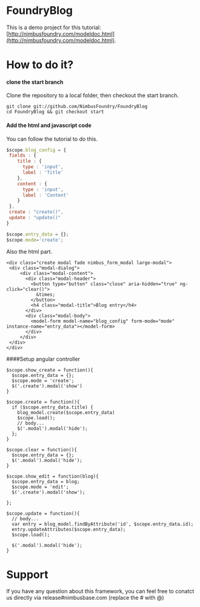 FoundryBlog
========

This is a demo project for this tutorial: [http://nimbusfoundry.com/modeldoc.html](http://nimbusfoundry.com/modeldoc.html).

# How to do it?

#### clone the start branch

Clone the repository to a local folder, then checkout the start branch.

``` 
git clone git://github.com/NimbusFoundry/FoundryBlog
cd FoundryBlog && git checkout start
```

#### Add the html and javascript code

You can follow the tutorial to do this.

 ``` javascript
$scope.blog_config = {
  fields : {
     title : {
       type : 'input',
       label : 'Title'
     },
     content : {
       type : 'input',
       label : 'Content'
     }
  },
  create : "create()",
  update : "update()"
}

$scope.entry_data = {};
$scope.mode='create';
 ```

 Also the html part.

 ```
<div class="create modal fade nimbus_form_modal large-modal">
  <div class="modal-dialog">
      <div class="modal-content">
        <div class="modal-header">
          <button type="button" class="close" aria-hidden="true" ng-click="clear()">
            &times;
          </button>
          <h4 class="modal-title">Blog entry</h4>
        </div>
        <div class="modal-body">
          <model-form model-name="blog_config" form-mode="mode" instance-name="entry_data"></model-form>
        </div>
      </div>
  </div>
</div>
 ```
####Setup angular controller
```
$scope.show_create = function(){
  $scope.entry_data = {};
  $scope.mode = 'create';
  $('.create').modal('show')
}

$scope.create = function(){
  if ($scope.entry_data.title) {
    blog_model.create($scope.entry_data)
    $scope.load();
    // body...
    $('.modal').modal('hide');
  };
}

$scope.clear = function(){
  $scope.entry_data = {};
  $('.modal').modal('hide');
}

$scope.show_edit = function(blog){
  $scope.entry_data = blog;
  $scope.mode = 'edit';
  $('.create').modal('show');

};

$scope.update = function(){
  // body...
  var entry = blog_model.findByAttribute('id', $scope.entry_data.id);
  entry.updateAttributes($scope.entry_data);
  $scope.load();

  $('.modal').modal('hide');
}
```

# Support

If you have any question about this framework, you can feel free to conatct us directly via release#nimbusbase.com (replace the # with @)